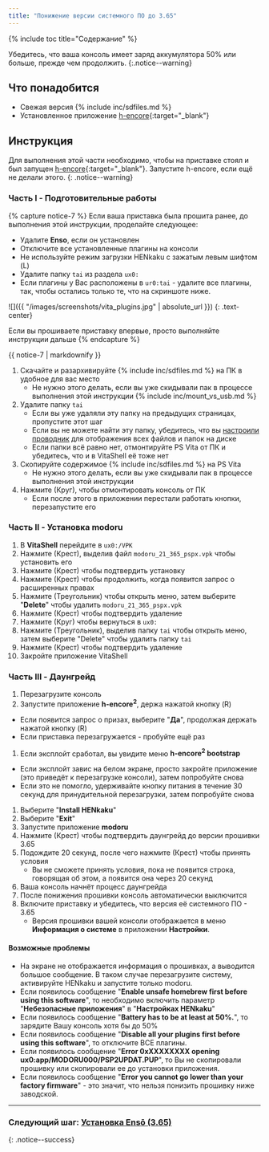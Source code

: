 ```yaml
---
title: "Понижение версии системного ПО до 3.65"
---
```


{% include toc title="Содержание" %}

Убедитесь, что ваша консоль имеет заряд аккумулятора 50% или больше, прежде чем продолжить.
{:.notice--warning}

## Что понадобится

* Свежая версия {% include inc/sdfiles.md %}
* Установленное приложение [h-encore](installing-h-encore){:target="_blank"}

## Инструкция 

Для выполнения этой части необходимо, чтобы на приставке стоял и был запущен [h-encore](installing-h-encore){:target="_blank"}. Запустите h-encore, если ещё не делали этого.
{: .notice--warning}

### Часть I - Подготовительные работы

{% capture notice-7 %}
Если ваша приставка была прошита ранее, до выполнения этой инструкции, проделайте следующее:
* Удалите **Enso**, если он установлен
* Отключите все установленные плагины на консоли
* Не используйте режим загрузки HENkaku с зажатым левым шифтом (L)
* Удалите папку `tai` из раздела `ux0:`
* Если плагины у Вас расположены в `ur0:tai` - удалите все плагины, так, чтобы остались только те, что на скриншоте ниже.

![]({{ "/images/screenshots/vita_plugins.jpg" | absolute_url }})
{: .text-center}

Если вы прошиваете приставку впервые, просто выполняйте инструкции дальше
{% endcapture %}

<div class="notice--danger">{{ notice-7 | markdownify }}</div>

1. Скачайте и разархивируйте {% include inc/sdfiles.md %} на ПК в удобное для вас место
    * Не нужно этого делать, если вы уже скидывали пак в процессе выполнения этой инструкции
{% include inc/mount_vs_usb.md %}
1. Удалите папку `tai`
    * Если вы уже удаляли эту папку на предыдущих страницах, пропустите этот шаг
    * Если вы не можете найти эту папку, убедитесь, что вы [настроили проводник](https://customfw.xyz/file-extensions-windows) для отображения всех файлов и папок на диске
    * Если папки всё равно нет, отмонтируйте PS Vita от ПК и убедитесь, что и в VitaShell её тоже нет 
1. Скопируйте содержимое {% include inc/sdfiles.md %} на PS Vita
    * Не нужно этого делать, если вы уже скидывали пак в процессе выполнения этой инструкции 
1. Нажмите (Круг), чтобы отмонтировать консоль от ПК
    * Если после этого в приложении перестали работать кнопки, перезапустите его

### Часть II - Установка modoru

1. В **VitaShell** перейдите в `ux0:/VPK`
1. Нажмите (Крест), выделив файл `modoru_21_365_pspx.vpk` чтобы установить его
1. Нажмите (Крест) чтобы подтвердить установку
1. Нажмите (Крест) чтобы продолжить, когда появится запрос о расширенных правах
1. Нажмите (Треугольник) чтобы открыть меню, затем выберите "**Delete**" чтобы удалить `modoru_21_365_pspx.vpk`
1. Нажмите (Крест) чтобы подтвердить удаление
1. Нажмите (Круг) чтобы вернуться в `ux0:`
1. Нажмите (Треугольник), выделив папку `tai` чтобы открыть меню, затем выберите "Delete" чтобы удалить папку `tai`
1. Нажмите (Крест) чтобы подтвердить удаление
1. Закройте приложение VitaShell

### Часть III - Даунгрейд

1. Перезагрузите консоль
1. Запустите приложение **h-encore<sup>2</sup>**, держа нажатой кнопку (R)
  + Если появится запрос о призах, выберите "**Да**", продолжая держать нажатой кнопку (R)
  + Если приставка перезагружается - пробуйте ещё раз
1. Если эксплойт сработал, вы увидите меню **h-encore<sup>2</sup> bootstrap**
  + Если эксплойт завис на белом экране, просто закройте приложение (это приведёт к перезагрузке консоли), затем попробуйте снова
  + Если это не помогло, удерживайте кнопку питания в течение 30 секунд для принудительной перезагрузки, затем попробуйте снова
1. Выберите "**Install HENkaku**"
1. Выберите "**Exit**"
1. Запустите приложение **modoru**
1. Нажмите (Крест) чтобы подтвердить даунгрейд до версии прошивки 3.65
1. Подождите 20 секунд, после чего нажмите (Крест) чтобы принять условия
    * Вы не сможете принять условия, пока не появится строка, говорящая об этом, а появится она через 20 секунд
1. Ваша консоль начнёт процесс даунгрейда
1. После понижения прошивки консоль автоматически выключится
1. Включите приставку и убедитесь, что версия её системного ПО - 3.65
    * Версия прошивки вашей консоли отображается в меню **Информация о системе** в приложении **Настройки**.
    
#### Возможные проблемы

- На экране не отображается информация о прошивках, а выводится большое сообщение. В таком случае перезагрузите систему, активируйте HENkaku и запустите только modoru.
- Если появилось сообщение "**Enable unsafe homebrew first before using this software**", то необходимо включить параметр "**Небезопасные приложения**" в "**Настройках HENkaku**"
- Если появилось сообщение "**Battery has to be at least at 50%.**", то зарядите Вашу консоль хотя бы до 50%
- Если появилось сообщение "**Disable all your plugins first before using this software**", то отключите ВСЕ плагины.
- Если появилось сообщение "**Error 0xXXXXXXXX opening ux0:app/MODORU000/PSP2UPDAT.PUP**", то Вы не скопировали прошивку или скопировали ее до установки приложения.
- Если появилось сообщение "**Error you cannot go lower than your factory firmware**" - это значит, что нельзя понизить прошивку ниже заводской.

___

### Следующий шаг: [Установка Ensō (3.65)](installing-enso)
{: .notice--success}
